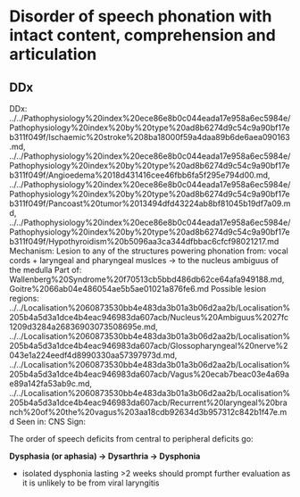 # Disorder of speech phonation with intact content, comprehension and articulation
## DDx

DDx: ../../Pathophysiology%20index%20ece86e8b0c044eada17e958a6ec5984e/Pathophysiology%20index%20by%20type%20ad8b6274d9c54c9a90bf17eb311f049f/Ischaemic%20stroke%208ba18000f59a4daa89b6de6aea090163.md, ../../Pathophysiology%20index%20ece86e8b0c044eada17e958a6ec5984e/Pathophysiology%20index%20by%20type%20ad8b6274d9c54c9a90bf17eb311f049f/Angioedema%2018d431416cee46fbb6fa5f295e794d00.md, ../../Pathophysiology%20index%20ece86e8b0c044eada17e958a6ec5984e/Pathophysiology%20index%20by%20type%20ad8b6274d9c54c9a90bf17eb311f049f/Pancoast%20tumor%2013494dfd43224ab8bf81045b19df7a09.md, ../../Pathophysiology%20index%20ece86e8b0c044eada17e958a6ec5984e/Pathophysiology%20index%20by%20type%20ad8b6274d9c54c9a90bf17eb311f049f/Hypothyroidism%20b5096aa3ca344dfbbac6cfcf98021217.md
Mechanism: Lesion to any of the structures powering phonation from: vocal cords + laryngeal and pharyngeal muslces → to the nucleus ambiguus of the medulla
Part of: Wallenberg%20Syndrome%20f70513cb5bbd486db62ce64afa949188.md, Goitre%2066ab04e486054ae5b5ae01021a876fe6.md
Possible lesion regions: ../../Localisation%2060873530bb4e483da3b01a3b06d2aa2b/Localisation%205b4a5d3a1dce4b4eac946983da607acb/Nucleus%20Ambiguus%2027fc1209d3284a26836903073508695e.md, ../../Localisation%2060873530bb4e483da3b01a3b06d2aa2b/Localisation%205b4a5d3a1dce4b4eac946983da607acb/Glossopharyngeal%20nerve%2043e1a224eedf4d8990330aa57397973d.md, ../../Localisation%2060873530bb4e483da3b01a3b06d2aa2b/Localisation%205b4a5d3a1dce4b4eac946983da607acb/Vagus%20ecab7beac03e4a69ae89a142fa53ab9c.md, ../../Localisation%2060873530bb4e483da3b01a3b06d2aa2b/Localisation%205b4a5d3a1dce4b4eac946983da607acb/Recurrent%20laryngeal%20branch%20of%20the%20vagus%203aa18cdb92634d3b957312c842b1f47e.md
Seen in: CNS
Sign: 

The order of speech deficits from central to peripheral deficits go:

**Dysphasia (or aphasia) → Dysarthria → Dysphonia**

- isolated dysphonia lasting >2 weeks should prompt further evaluation as it is unlikely to be from viral laryngitis
